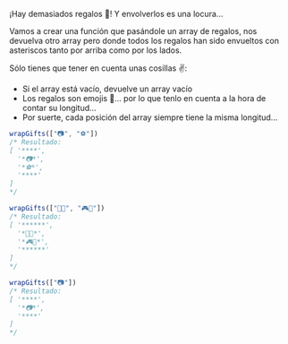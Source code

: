  ¡Hay demasiados regalos 🎁! Y envolverlos es una locura...

 Vamos a crear una función que pasándole un array de regalos, nos devuelva otro array pero donde todos los regalos han sido envueltos con asteriscos tanto por arriba como por los lados.

 Sólo tienes que tener en cuenta unas cosillas ✌️:

 * Si el array está vacío, devuelve un array vacío
 * Los regalos son emojis 🎁... por lo que tenlo en cuenta a la hora de contar su longitud...
 * Por suerte, cada posición del array siempre tiene la misma longitud...

```js
wrapGifts(["📷", "⚽️"])
/* Resultado:
[ '****',
  '*📷*',
  '*⚽️*',
  '****'
]
*/

wrapGifts(["🏈🎸", "🎮🧸"])
/* Resultado:
[ '******',
  '*🏈🎸*',
  '*🎮🧸*',
  '******'
]
*/

wrapGifts(["📷"])
/* Resultado:
[ '****',
  '*📷*',
  '****'
]
*/
```
